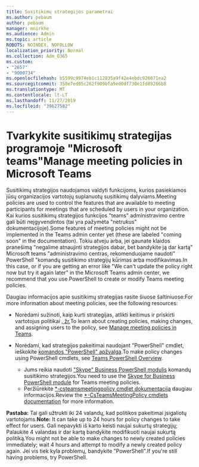 ```yaml
---
title: Susitikimų strategijos parametrai
ms.author: pebaum
author: pebaum
manager: mnirkhe
ms.audience: Admin
ms.topic: article
ROBOTS: NOINDEX, NOFOLLOW
localization_priority: Normal
ms.collection: Adm_O365
ms.custom:
- "2657"
- "9000734"
ms.openlocfilehash: b5599c9974eb1c112835a9f42e4ebdc926071ea2
ms.sourcegitcommit: 358e7ed05c262f909bfa9ed0df730e1fd89266b8
ms.translationtype: MT
ms.contentlocale: lt-LT
ms.lasthandoff: 11/27/2019
ms.locfileid: "39627582"
---
```

# <a name="manage-meeting-policies-in-microsoft-teams"></a><span data-ttu-id="3f671-102">Tvarkykite susitikimų strategijas programoje "Microsoft teams"</span><span class="sxs-lookup"><span data-stu-id="3f671-102">Manage meeting policies in Microsoft Teams</span></span>

<span data-ttu-id="3f671-103">Susitikimų strategijos naudojamos valdyti funkcijoms, kurios pasiekiamos jūsų organizacijos vartotojų suplanuotų susitikimų dalyviams.</span><span class="sxs-lookup"><span data-stu-id="3f671-103">Meeting policies are used to control the features that are available to meeting participants for meetings that are scheduled by users in your organization.</span></span> <span data-ttu-id="3f671-104">Kai kurios susitikimų strategijos funkcijos "teams" administravimo centre gali būti neįgyvendintos (tai yra pažymėta "netrukus" dokumentacijoje).</span><span class="sxs-lookup"><span data-stu-id="3f671-104">Some features of meeting policies might not be implemented in the Teams admin center yet (these are labeled "coming soon" in the documentation).</span></span> <span data-ttu-id="3f671-105">Tokiu atveju arba, jei gaunate klaidos pranešimą "negalime atnaujinti strategijos dabar, bet bandykite ją dar kartą" Microsoft teams "administravimo centras, rekomenduojame naudoti" PowerShell "komandų susitikimo strategijų kūrimas arba modifikavimas.</span><span class="sxs-lookup"><span data-stu-id="3f671-105">In this case, or if you are getting an error like "We can't update the policy right now but try it again later" in the Microsoft Teams admin center, we recommend that you use PowerShell to create or modify Teams meeting policies.</span></span> 

<span data-ttu-id="3f671-106">Daugiau informacijos apie susitikimų strategijas rasite šiuose šaltiniuose:</span><span class="sxs-lookup"><span data-stu-id="3f671-106">For more information about meeting policies, see the following resources:</span></span>

- <span data-ttu-id="3f671-107">Norėdami sužinoti, kaip kurti strategijas, atlikti keitimus ir priskirti vartotojus politikai [, žr.](https://docs.microsoft.com/microsoftteams/meeting-policies-in-teams)</span><span class="sxs-lookup"><span data-stu-id="3f671-107">To learn about creating policies, making changes, and assigning users to the policy, see [Manage meeting policies in Teams](https://docs.microsoft.com/microsoftteams/meeting-policies-in-teams).</span></span>

- <span data-ttu-id="3f671-108">Norėdami, kad strategijos pakeitimai naudojant "PowerShell" cmdlet, ieškokite [komandos "PowerShell" apžvalga](https://docs.microsoft.com/microsoftteams/teams-powershell-overview).</span><span class="sxs-lookup"><span data-stu-id="3f671-108">To make policy changes using PowerShell cmdlets, see [Teams PowerShell Overview](https://docs.microsoft.com/microsoftteams/teams-powershell-overview).</span></span> 
    - <span data-ttu-id="3f671-109">Jums reikia naudoti ["Skype" Business PowerShell modulis](https://www.microsoft.com/download/details.aspx?id=39366) komandų susitikimo strategijos.</span><span class="sxs-lookup"><span data-stu-id="3f671-109">You need to use the [Skype for Business PowerShell module](https://www.microsoft.com/download/details.aspx?id=39366) for Teams meeting policies.</span></span> 
    - <span data-ttu-id="3f671-110">Peržiūrėkite [\*-csteamsmeetingpolicy cmdlet dokumentaciją](https://docs.microsoft.com/search/?search=CsTeamsMeetingPolicy&view=skype-ps) daugiau informacijos.</span><span class="sxs-lookup"><span data-stu-id="3f671-110">Review the [\*-CsTeamsMeetingPolicy cmdlets documentation](https://docs.microsoft.com/search/?search=CsTeamsMeetingPolicy&view=skype-ps) for more information.</span></span>

<span data-ttu-id="3f671-111">**Pastaba:** Tai gali užtrukti iki 24 valandų, kad politikos pakeitimai įsigaliotų vartotojams.</span><span class="sxs-lookup"><span data-stu-id="3f671-111">**Note:** It can take up to 24 hours for policy changes to take effect for users.</span></span> <span data-ttu-id="3f671-112">Gali nepavykti iš karto keisti naujai sukurtų strategijų; Palaukite 4 valandas ir dar kartą bandykite modifikuoti naujai sukurtą politiką.</span><span class="sxs-lookup"><span data-stu-id="3f671-112">You might not be able to make changes to newly created policies immediately; wait 4 hours and attempt to modify a newly created policy again.</span></span> <span data-ttu-id="3f671-113">Jei vis tiek kyla problemų, bandykite "PowerShell".</span><span class="sxs-lookup"><span data-stu-id="3f671-113">If you're still having problems, try PowerShell.</span></span>  